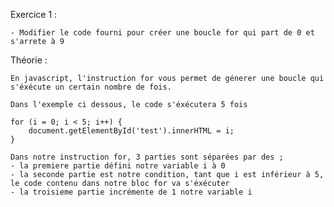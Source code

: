 Exercice 1 :

    - Modifier le code fourni pour créer une boucle for qui part de 0 et s'arrete à 9


Théorie :

    En javascript, l'instruction for vous permet de génerer une boucle qui s'éxécute un certain nombre de fois.

    Dans l'exemple ci dessous, le code s'éxécutera 5 fois

    for (i = 0; i < 5; i++) {
        document.getElementById('test').innerHTML = i;
    }

    Dans notre instruction for, 3 parties sont séparées par des ;
    - la premiere partie défini notre variable i à 0
    - la seconde partie est notre condition, tant que i est inférieur à 5, le code contenu dans notre bloc for va s'éxécuter
    - la troisieme partie incrémente de 1 notre variable i









